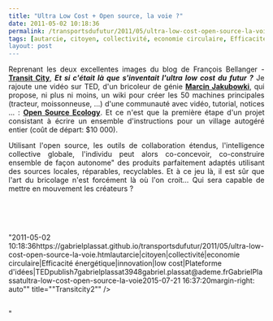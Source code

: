 ```yaml
---
title: "Ultra Low Cost + Open source, la voie ?"
date: 2011-05-02 10:18:36
permalink: /transportsdufutur/2011/05/ultra-low-cost-open-source-la-voie.html
tags: [autarcie, citoyen, collectivité, economie circulaire, Efficacité énergétique, innovation, low cost, Plateforme d'idées, TED]
layout: post
---
```


<p style="text-align: justify">Reprenant les deux excellentes images du blog de François Bellanger - <strong><a href="http://transit-city.blogspot.com/" target="_blank">Transit City</a></strong>, <em><strong>Et si c'était là que s'inventait l'ultra low cost du futur ?</strong></em> Je rajoute une vidéo sur TED, d'un bricoleur de génie <strong><a href="http://www.ted.com/talks/marcin_jakubowski.html" target="_blank">Marcin Jakubowki</a></strong>, qui propose, ni plus ni moins, un wiki pour créer les 50 machines principales (tracteur, moissonneuse, ...) d'une communauté avec vidéo, tutorial, notices ... : <strong><a href="http://openfarmtech.org/wiki/Main_Page" target="_blank">Open Source Ecology</a></strong>. Et ce n'est que la première étape d'un projet consistant à écrire un ensemble d'instructions pour un village autogéré entier (coût de départ: $10 000).</p> <p style="text-align: justify">Utilisant l'open source, les outils de collaboration étendus, l'intelligence collective globale, l'individu peut alors co-concevoir, co-construire ensemble de façon autonome" des produits parfaitement adaptés utilisant des sources locales, réparables, recyclables. Et à ce jeu là, il est sûr que l'art du bricolage n'est forcément là où l'on croit... Qui sera capable de mettre en mouvement les créateurs ? </p>  <!--more-->   <p style=""text-align: justify""><a href="https://gabrielplassat.github.io/transportsdufutur/wp-content/uploads/sites/6/old/6a0120a66d2ad4970b014e8832578e970d-800wi.png"" rel=""lightbox""></a><a href="https://gabrielplassat.github.io/transportsdufutur/wp-content/uploads/sites/6/old/6a0120a66d2ad4970b01538e3eca7f970b-800wi.png"" rel=""lightbox""></a><a href="https://gabrielplassat.github.io/transportsdufutur/wp-content/uploads/sites/6/old/6a0120a66d2ad4970b014e88325960970d-pi.png""><img alt=""Transitcity1"" class=""asset  asset-image at-xid-6a0120a66d2ad4970b014e88325960970d"" src=""/wp-content/uploads/sites/6/old/6a0120a66d2ad4970b014e88325960970d-400wi.png"" style=""width: 400pxmargin-left: automargin-right: auto"" title=""Transitcity1"" /></a><br /> <br /><a href="https://gabrielplassat.github.io/transportsdufutur/wp-content/uploads/sites/6/old/6a0120a66d2ad4970b01538e3ecadc970b-800wi.png"" rel=""lightbox""><img alt=""Transitcity2"" class=""asset  asset-image at-xid-6a0120a66d2ad4970b01538e3ecadc970b"" src=""/wp-content/uploads/sites/6/old/6a0120a66d2ad4970b01538e3ecadc970b-500wi.png"" style=""margin-left: automargin-right: auto"" title=""Transitcity2"" /></a> <br /> </p> <p>           </p>"2011-05-02 10:18:36https://gabrielplassat.github.io/transportsdufutur/2011/05/ultra-low-cost-open-source-la-voie.htmlautarcie|citoyen|collectivité|economie circulaire|Efficacité énergétique|innovation|low cost|Plateforme d'idées|TEDpublish7gabrielplassat3948gabriel.plassat@ademe.frGabrielPlassatultra-low-cost-open-source-la-voie2015-07-21 16:37:20margin-right: auto"" title=""Transitcity2"" /></a> <br /> </p> <p>           </p>"

